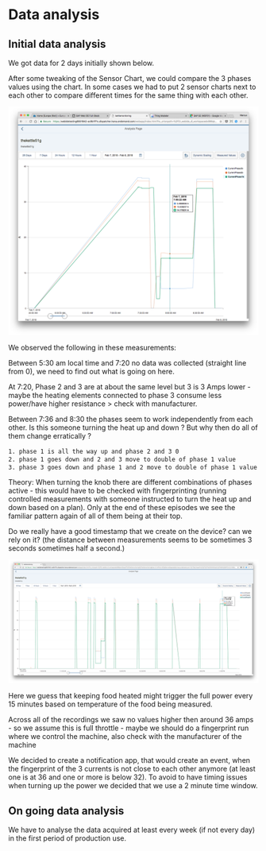 # Data analysis

## Initial data analysis

We got data for 2 days initially shown below.

After some tweaking of the Sensor Chart, we could compare the 3 phases values using the chart. In some cases we had to put 2 sensor charts next to each other to compare different times for the same thing with each other.

![Image](feb7morning.png)

We observed the following in these measurements:

Between 5:30 am local time and 7:20 no data was collected (straight line from 0), we need to find out what is going on here.

At 7:20, Phase 2 and 3 are at about the same level but 3 is 3 Amps lower - maybe the heating elements connected to phase 3 consume less power/have higher resistance > check with manufacturer.

Between 7:36 and 8:30 the phases seem to work independently from each other.
Is this someone turning the heat up and down ?
But why then do all of them change erratically ?

	1. phase 1 is all the way up and phase 2 and 3 0
	2. phase 1 goes down and 2 and 3 move to double of phase 1 value
	3. phase 3 goes down and phase 1 and 2 move to double of phase 1 value

Theory: When turning the knob there are different combinations of phases active - this would have to be checked with fingerprinting (running controlled measurements with someone instructed to turn the heat up and down based on a plan).
Only at the end of these episodes we see the familiar pattern again of all of them being at their top.

Do we really have a good timestamp that we create on the device? can we rely on it? (the distance between measurements seems to be sometimes 3 seconds sometimes half a second.)

![Image](feb7aroundnoon.png)

Here we guess that keeping food heated might trigger the full power every 15 minutes based on temperature of the food being measured.

Across all of the recordings we saw no values higher then around 36 amps - so we assume this is full throttle - maybe we should do a fingerprint run where we control the machine, also check with the manufacturer of the machine

We decided to create a notification app, that would create an event, when the fingerprint of the 3 currents is not close to each other anymore (at least one is at 36 and one or more is below 32). To avoid to have timing issues when turning up the power we decided that we use a 2 minute time window.

## On going data analysis

We have to analyse the data acquired at least every week (if not every day) in the first period of production use.
